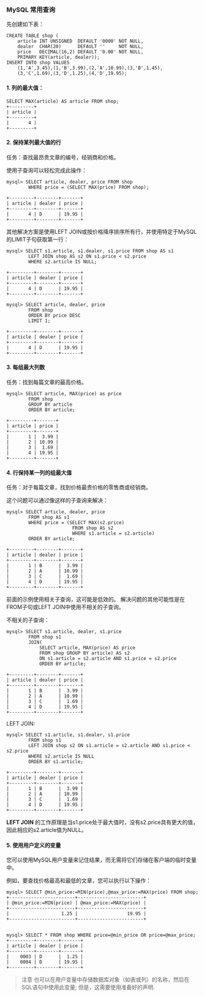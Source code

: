 ### MySQL 常用查询

先创建如下表：

```
CREATE TABLE shop (
    article INT UNSIGNED  DEFAULT '0000' NOT NULL,
    dealer  CHAR(20)      DEFAULT ''     NOT NULL,
    price   DECIMAL(16,2) DEFAULT '0.00' NOT NULL,
    PRIMARY KEY(article, dealer));
INSERT INTO shop VALUES
    (1,'A',3.45),(1,'B',3.99),(2,'A',10.99),(3,'B',1.45),
    (3,'C',1.69),(3,'D',1.25),(4,'D',19.95);
```

#### 1. 列的最大值：

```
SELECT MAX(article) AS article FROM shop;
+---------+
| article |
+---------+
|       4 |
+---------+
```

#### 2. 保持某列最大值的行

任务：查找最昂贵文章的编号，经销商和价格。

使用子查询可以轻松完成此操作：

```
mysql> SELECT article, dealer, price FROM shop
		WHERE price = (SELECT MAX(price) FROM shop);

+---------+--------+-------+
| article | dealer | price |
+---------+--------+-------+
|       4 | D      | 19.95 |
+---------+--------+-------+

```

其他解决方案是使用LEFT JOIN或按价格降序排序所有行，并使用特定于MySQL的LIMIT子句获取第一行：

```
mysql> SELECT s1.article, s1.dealer, s1.price FROM shop AS s1 
		LEFT JOIN shop AS s2 ON s1.price < s2.price
		WHERE s2.article IS NULL;

+---------+--------+-------+
| article | dealer | price |
+---------+--------+-------+
|       4 | D      | 19.95 |
+---------+--------+-------+

```

```
mysql> SELECT article, dealer, price
		FROM shop
		ORDER BY price DESC
		LIMIT 1;

+---------+--------+-------+
| article | dealer | price |
+---------+--------+-------+
|       4 | D      | 19.95 |
+---------+--------+-------+

```

#### 3. 每组最大列数

任务：找到每篇文章的最高价格。

```
mysql> SELECT article, MAX(price) as price
		FROM shop
		GROUP BY article
		ORDER BY article;
		
+---------+-------+
| article | price |
+---------+-------+
|       1 |  3.99 |
|       2 | 10.99 |
|       3 |  1.69 |
|       4 | 19.95 |
+---------+-------+
```

#### 4. 行保持某一列的组最大值

任务：对于每篇文章，找到价格最贵价格的零售商或经销商。

这个问题可以通过像这样的子查询来解决：

```
mysql> SELECT article, dealer, price
		FROM shop AS s1
		WHERE price = (SELECT MAX(s2.price) 
						FROM shop AS s2 
						WHERE s1.article = s2.article)
		ORDER BY article;

+---------+--------+-------+
| article | dealer | price |
+---------+--------+-------+
|       1 | B      |  3.99 |
|       2 | A      | 10.99 |
|       3 | C      |  1.69 |
|       4 | D      | 19.95 |
+---------+--------+-------+
```

前面的示例使用相关子查询，这可能是低效的。 解决问题的其他可能性是在FROM子句或LEFT JOIN中使用不相关的子查询。

不相关的子查询：

```
mysql> SELECT s1.article, dealer, s1.price 
        FROM shop s1
        JOIN(
            SELECT article, MAX(price) AS price
            FROM shop GROUP BY article) AS s2
            ON s1.article = s2.article AND s1.price = s2.price 
            ORDER BY article;

+---------+--------+-------+
| article | dealer | price |
+---------+--------+-------+
|       1 | B      |  3.99 |
|       2 | A      | 10.99 |
|       3 | C      |  1.69 |
|       4 | D      | 19.95 |
+---------+--------+-------+

```

LEFT JOIN:

```
mysql> SELECT s1.article, s1.dealer, s1.price 
		FROM shop s1
		LEFT JOIN shop s2 ON s1.article = s2.article AND s1.price < s2.price
		WHERE s2.article IS NULL
		ORDER BY s1.article;

+---------+--------+-------+
| article | dealer | price |
+---------+--------+-------+
|       1 | B      |  3.99 |
|       2 | A      | 10.99 |
|       3 | C      |  1.69 |
|       4 | D      | 19.95 |
+---------+--------+-------+

```

**LEFT  JOIN** 的工作原理是当s1.price处于最大值时，没有s2.price具有更大的值，因此相应的s2.article值为NULL。

#### 5. 使用用户定义的变量

您可以使用MySQL用户变量来记住结果，而无需将它们存储在客户端的临时变量中。 

例如，要查找价格最高和最低的文章，您可以执行以下操作：

```
mysql> SELECT @min_price:=MIN(price),@max_price:=MAX(price) FROM shop;
+------------------------+------------------------+
| @min_price:=MIN(price) | @max_price:=MAX(price) |
+------------------------+------------------------+
|                   1.25 |                  19.95 |
+------------------------+------------------------+


mysql> SELECT * FROM shop WHERE price=@min_price OR price=@max_price;
+---------+--------+-------+
| article | dealer | price |
+---------+--------+-------+
|    0003 | D      |  1.25 |
|    0004 | D      | 19.95 |
+---------+--------+-------+
```



> 注意
> 也可以在用户变量中存储数据库对象（如表或列）的名称，然后在SQL语句中使用此变量; 但是，这需要使用准备好的声明.

